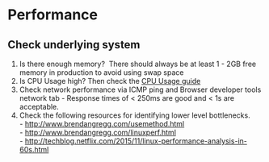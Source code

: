 # Performance

## Check underlying system

1.  Is there enough memory?  There should always be at least 1 - 2GB
    free memory in production to avoid using swap space
2.  Is CPU Usage high? Then check the [CPU Usage guide](cpu-usage-text.md)
3.  Check network performance via ICMP ping and Browser developer tools
    network tab - Response times of < 250ms are good and < 1s are
    acceptable.
4.  Check the following resources for identifying lower level
    bottlenecks.  
		-   <http://www.brendangregg.com/usemethod.html>  
		-   <http://www.brendangregg.com/linuxperf.html>  
		-   <http://techblog.netflix.com/2015/11/linux-performance-analysis-in-60s.html>  


